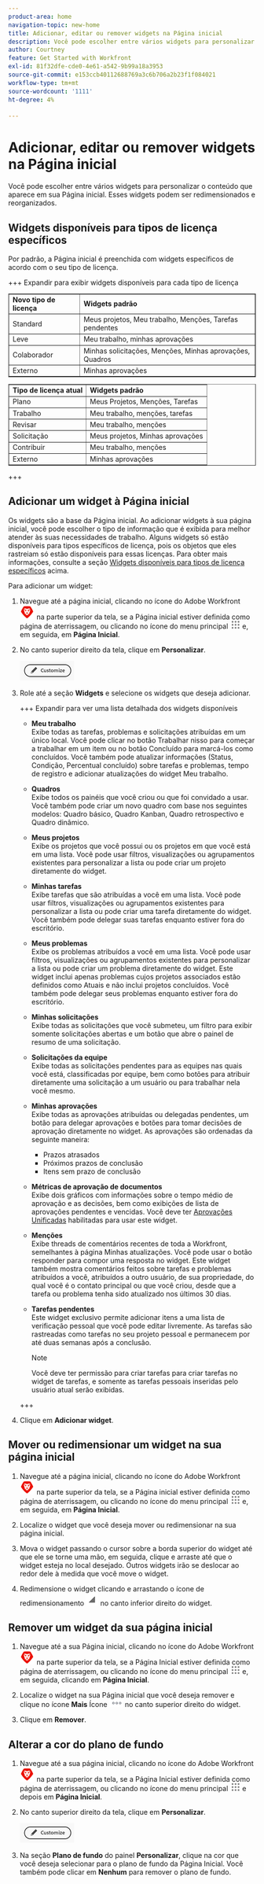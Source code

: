 ```yaml
---
product-area: home
navigation-topic: new-home
title: Adicionar, editar ou remover widgets na Página inicial
description: Você pode escolher entre vários widgets para personalizar o conteúdo que aparece em sua Página inicial. Esses widgets podem ser redimensionados e reorganizados.
author: Courtney
feature: Get Started with Workfront
exl-id: 81f32dfe-cde0-4e61-a542-9b99a18a3953
source-git-commit: e153ccb40112688769a3c6b706a2b23f1f084021
workflow-type: tm+mt
source-wordcount: '1111'
ht-degree: 4%

---
```



# Adicionar, editar ou remover widgets na Página inicial

<!-- Audited: 4/2025 -->

Você pode escolher entre vários widgets para personalizar o conteúdo que aparece em sua Página inicial. Esses widgets podem ser redimensionados e reorganizados.

## Widgets disponíveis para tipos de licença específicos

Por padrão, a Página inicial é preenchida com widgets específicos de acordo com o seu tipo de licença.

+++ Expandir para exibir widgets disponíveis para cada tipo de licença

<table border="1" class="inlineTable">
    <tr>
        <td><b>Novo tipo de licença</b></td>
        <td><b>Widgets padrão</b></td>
    </tr>
    <tr>
        <td>Standard</td>
        <td>Meus projetos, Meu trabalho, Menções, Tarefas pendentes</td>
    </tr>
    <tr>
        <td>Leve</td>
        <td>Meu trabalho, minhas aprovações</td>
    </tr>
    <tr>
        <td>Colaborador</td>
        <td>Minhas solicitações, Menções, Minhas aprovações, Quadros</td>
    </tr>
    <tr>
        <td>Externo</td>
        <td>Minhas aprovações</td>
    </tr>
</table>

<table border="1" class="inlineTable">
    <tr>
        <td><b>Tipo de licença atual</b></td>
        <td><b>Widgets padrão</b></td>
    </tr>
    <tr>
        <td>Plano</td>
        <td>Meus Projetos, Menções, Tarefas</td>
    </tr>
    <tr>
        <td>Trabalho</td>
        <td>Meu trabalho, menções, tarefas</td>
    </tr>
    <tr>
        <td>Revisar</td>
        <td>Meu trabalho, menções</td>
    </tr>
    <tr>
        <td>Solicitação</td>
        <td>Meus projetos, Minhas aprovações</td>
    </tr>
    <tr>
        <td>Contribuir</td>
        <td>Meu trabalho, menções</td>
    </tr>
    <tr>
        <td>Externo</td>
        <td>Minhas aprovações</td>
    </tr>
</table>

+++

## Adicionar um widget à Página inicial

Os widgets são a base da Página inicial. Ao adicionar widgets à sua página inicial, você pode escolher o tipo de informação que é exibida para melhor atender às suas necessidades de trabalho. Alguns widgets só estão disponíveis para tipos específicos de licença, pois os objetos que eles rastreiam só estão disponíveis para essas licenças. Para obter mais informações, consulte a seção [Widgets disponíveis para tipos de licença específicos](#widgets-available-for-specific-license-types) acima.

Para adicionar um widget:

1. Navegue até a página inicial, clicando no ícone do Adobe Workfront ![Ícone do Adobe Workfront](assets/home-icon-30x29.png) na parte superior da tela, se a Página inicial estiver definida como página de aterrissagem, ou clicando no ícone do menu principal ![Ícone do Menu Principal](assets/main-menu-icon.png) e, em seguida, em **Página Inicial**.

1. No canto superior direito da tela, clique em **Personalizar**.

   ![Botão Personalizar](assets/customize-button.png)
1. Role até a seção **Widgets** e selecione os widgets que deseja adicionar.

   +++ Expandir para ver uma lista detalhada dos widgets disponíveis

   * **Meu trabalho**\
       Exibe todas as tarefas, problemas e solicitações atribuídas em um único local. Você pode clicar no botão Trabalhar nisso para começar a trabalhar em um item ou no botão Concluído para marcá-los como concluídos. Você também pode atualizar informações (Status, Condição, Percentual concluído) sobre tarefas e problemas, tempo de registro e adicionar atualizações do widget Meu trabalho.

   * **Quadros**\
       Exibe todos os painéis que você criou ou que foi convidado a usar. Você também pode criar um novo quadro com base nos seguintes modelos: Quadro básico, Quadro Kanban, Quadro retrospectivo e Quadro dinâmico.

   * **Meus projetos**\
       Exibe os projetos que você possui ou os projetos em que você está em uma lista. Você pode usar filtros, visualizações ou agrupamentos existentes para personalizar a lista ou pode criar um projeto diretamente do widget.

   * **Minhas tarefas**\
       Exibe tarefas que são atribuídas a você em uma lista. Você pode usar filtros, visualizações ou agrupamentos existentes para personalizar a lista ou pode criar uma tarefa diretamente do widget. Você também pode delegar suas tarefas enquanto estiver fora do escritório.

   * **Meus problemas**\
       Exibe os problemas atribuídos a você em uma lista. Você pode usar filtros, visualizações ou agrupamentos existentes para personalizar a lista ou pode criar um problema diretamente do widget. Este widget inclui apenas problemas cujos projetos associados estão definidos como Atuais e não inclui projetos concluídos. Você também pode delegar seus problemas enquanto estiver fora do escritório.

   * **Minhas solicitações**\
       Exibe todas as solicitações que você submeteu, um filtro para exibir somente solicitações abertas e um botão que abre o painel de resumo de uma solicitação.

   * **Solicitações da equipe**\
       Exibe todas as solicitações pendentes para as equipes nas quais você está, classificadas por equipe, bem como botões para atribuir diretamente uma solicitação a um usuário ou para trabalhar nela você mesmo.

   * **Minhas aprovações**\
       Exibe todas as aprovações atribuídas ou delegadas pendentes, um botão para delegar aprovações e botões para tomar decisões de aprovação diretamente no widget. As aprovações são ordenadas da seguinte maneira:
      * Prazos atrasados
      * Próximos prazos de conclusão
      * Itens sem prazo de conclusão

   * **Métricas de aprovação de documentos**\
           Exibe dois gráficos com informações sobre o tempo médio de aprovação e as decisões, bem como exibições de lista de aprovações pendentes e vencidas. Você deve ter [Aprovações Unificadas](/help/quicksilver/review-and-approve-work/document-reviews-and-approvals/document-approvals-overview.md) habilitadas para usar este widget.

   * **Menções**\
       Exibe threads de comentários recentes de toda a Workfront, semelhantes à página Minhas atualizações. Você pode usar o botão responder para compor uma resposta no widget. Este widget também mostra comentários feitos sobre tarefas e problemas atribuídos a você, atribuídos a outro usuário, de sua propriedade, do qual você é o contato principal ou que você criou, desde que a tarefa ou problema tenha sido atualizado nos últimos 30 dias.

   * **Tarefas pendentes**\
       Este widget exclusivo permite adicionar itens a uma lista de verificação pessoal que você pode editar livremente. As tarefas são rastreadas como tarefas no seu projeto pessoal e permanecem por até duas semanas após a conclusão.

     >[!NOTE]
     >
     >Você deve ter permissão para criar tarefas para criar tarefas no widget de tarefas, e somente as tarefas pessoais inseridas pelo usuário atual serão exibidas.

   +++

1. Clique em **Adicionar widget**.


## Mover ou redimensionar um widget na sua página inicial

1. Navegue até a página inicial, clicando no ícone do Adobe Workfront ![Ícone do Adobe Workfront](assets/home-icon-30x29.png) na parte superior da tela, se a Página inicial estiver definida como página de aterrissagem, ou clicando no ícone do menu principal ![Ícone do Menu Principal](assets/main-menu-icon.png) e, em seguida, em **Página Inicial**.

1. Localize o widget que você deseja mover ou redimensionar na sua página inicial.

1. Mova o widget passando o cursor sobre a borda superior do widget até que ele se torne uma mão, em seguida, clique e arraste até que o widget esteja no local desejado. Outros widgets irão se deslocar ao redor dele à medida que você move o widget.

1. Redimensione o widget clicando e arrastando o ícone de redimensionamento ![Ícone de Redimensionamento](assets/resize-icon.png) no canto inferior direito do widget.

## Remover um widget da sua página inicial

1. Navegue até a sua Página inicial, clicando no ícone do Adobe Workfront ![Ícone do Adobe Workfront](assets/home-icon-30x29.png) na parte superior da tela, se a Página Inicial estiver definida como página de aterrissagem, ou clicando no ícone do menu principal ![Ícone do Menu Principal](assets/main-menu-icon.png) e, em seguida, clicando em **Página Inicial**.

1. Localize o widget na sua Página inicial que você deseja remover e clique no ícone **Mais** Ícone ![Mais](assets/more-icon.png) no canto superior direito do widget.

1. Clique em **Remover**.


## Alterar a cor do plano de fundo

1. Navegue até a sua página inicial, clicando no ícone do Adobe Workfront ![Ícone do Adobe Workfront](assets/home-icon-30x29.png) na parte superior da tela, se a Página Inicial estiver definida como página de aterrissagem, ou clicando no ícone do menu principal ![Ícone do Menu Principal](assets/main-menu-icon.png) e depois em **Página Inicial**.

1. No canto superior direito da tela, clique em **Personalizar**.

   ![Botão Personalizar](assets/customize-button.png)

1. Na seção **Plano de fundo** do painel **Personalizar**, clique na cor que você deseja selecionar para o plano de fundo da Página Inicial. Você também pode clicar em **Nenhum** para remover o plano de fundo.
